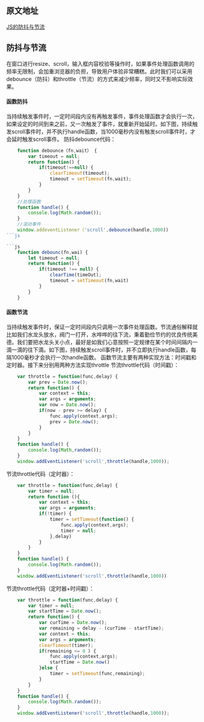 ## 原文地址
[JS的防抖与节流](https://mp.weixin.qq.com/s/Vkshf-nEDwo2ODUJhxgzVA)

## 防抖与节流
在窗口进行resize、scroll，输入框内容校验等操作时，如果事件处理函数调用的频率无限制，会加重浏览器的负担，导致用户体验非常糟糕。此时我们可以采用debounce（防抖）和throttle（节流）的方式来减少频率，同时又不影响实际效果。

#### 函数防抖
当持续触发事件时，一定时间段内没有再触发事件，事件处理函数才会执行一次，如果设定的时间到来之前，又一次触发了事件，就重新开始延时。如下图，持续触发scroll事件时，并不执行handle函数，当1000毫秒内没有触发scroll事件时，才会延时触发scroll事件。
防抖debounce代码：
```js
	function debounce（fn,wait） {
		var timeout = null;
		return function() {
			if(timeout!==null) {
				clearTimeout(timeout);
				timeout = setTimeout(fn,wait);
			}
		}
	}
	//处理函数
	function handle() {
		console.log(Math.random());
	}
	//滚动事件
	window.addeventListener（'scroll',debounce(handle,1000))
```js

```js
	function debounc(fn,wai) {
		let timeout = null;
		return function() {
			if(timeout !== null) {
				clearTime(timeOut);
				timeout = setTimeout(fn,wait)
			}
		}
	}
```
				 
#### 函数节流
当持续触发事件时，保证一定时间段内只调用一次事件处理函数。节流通俗解释就比如我们水龙头放水，阀门一打开，水哗哗的往下流，秉着勤俭节约的优良传统美德。我们要把水龙头关小点，最好是如我们心意按照一定规律在某个时间间隔内一滴一滴的往下滴。如下图，持续触发scroll事件时，并不立即执行handle函数，每隔1000毫秒才会执行一次handle函数。
函数节流主要有两种实现方法：时间戳和定时器。接下来分别用两种方法实现throttle
节流throttle代码（时间戳）：
```js
	var throttle = function(func,delay) {
		var prev = Date.now();
		return function() {
			var context = this;
			var args = arguments;
			var now = Date.now();
			if(now - prev >= delay) {
				func.apply(context,args);
				prev = Date.now();
			}
		}
	}
	function handle() {
		console.log(Math,random());
	}
	window.addEventListener('scroll',throttle(handle,1000));
```	
节流throttle代码（定时器）：
	
```js
	var throttle = function(func,delay) {
		var timer = null;
		return function (){
			var context = this;
			var args = arguments;
			if(!timer) {
				timer = setTimeout(function() {
					func.apply(context,args);
					timer = null;
				},delay)
			}
		}
	}
	function handle() {
		console.log(Math.random());
	}
	window.addEventListener('scroll',throttle(handle,1000))
```
节流throttle代码（定时器+时间戳）：

```js
	var throttle = function(func,delay) {
		var timer = null;
		var startTime = Date.now();
		return function() {
			var curTime = Date.now();
			var remaining = delay - (curTime - startTime);
			var context = this;
			var args = arguments;
			clearTimeout(timer);
			if(remaining <= 0 ) {
				func.apply(context,args);
				startTime = Date.now()
			}else {
				timer = setTimeout(func,remaining);
			}
		}
	}
	function handle() {
		console.log(Math.random());
	}
	window.addEventListener('scroll',throttle(handle,1000));
```
	
	
	
	
	
	
	
	
	
	
	
	
	
	
	
```